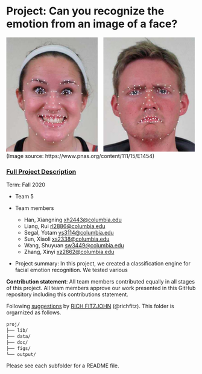 # Project: Can you recognize the emotion from an image of a face? 
<img src="figs/CE.jpg" alt="Compound Emotions" width="500"/>
(Image source: https://www.pnas.org/content/111/15/E1454)

### [Full Project Description](doc/project3_desc.md)

Term: Fall 2020

+ Team 5
+ Team members
	+ Han, Xiangning xh2443@columbia.edu
	+ Liang, Rui rl2886@columbia.edu
	+ Segal, Yotam ys3114@columbia.edu
	+ Sun, Xiaoli xs2338@columbia.edu
	+ Wang, Shuyuan sw3449@columbia.edu
	+ Zhang, Xinyi xz2862@columbia.edu

+ Project summary: In this project, we created a classification engine for facial emotion recognition. We tested various 
	
**Contribution statement**: All team members contributed equally in all stages of this project. All team members approve our work presented in this GitHub repository including this contributions statement. 

Following [suggestions](http://nicercode.github.io/blog/2013-04-05-projects/) by [RICH FITZJOHN](http://nicercode.github.io/about/#Team) (@richfitz). This folder is orgarnized as follows.

```
proj/
├── lib/
├── data/
├── doc/
├── figs/
└── output/
```

Please see each subfolder for a README file.
